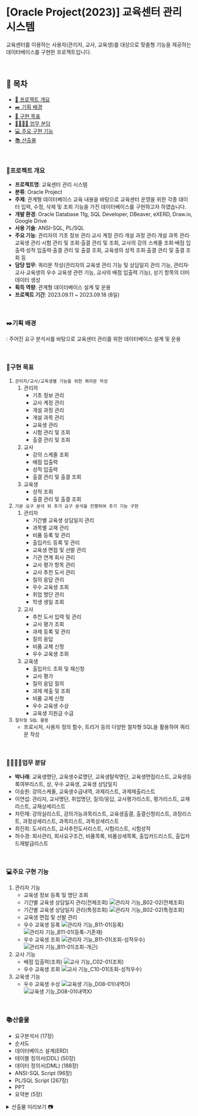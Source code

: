 # [Oracle Project(2023)] 교육센터 관리 시스템
교육센터를 이용하는 사용자(관리자, 교사, 교육생)를 대상으로 맞춤형 기능을 제공하는 데이터베이스를 구현한 프로젝트입니다.

<br>

## 🔖 목차
- [📄 프로젝트 개요](#프로젝트-개요)
- [✒️ 기획 배경](#%EF%B8%8F기획-배경)
- [📌 구현 목표](#구현-목표)
- [👨‍👩‍👧‍👦 업무 분담](#업무-분담)
- [💻 주요 구현 기능](#주요-구현-기능)
- [📚 산출물](#산출물)

<br>

### 📄프로젝트 개요
- **프로젝트명**: 교육센터 관리 시스템
- **분류**: Oracle Project
- **주제**: 관계형 데이터베이스 교육 내용을 바탕으로 교육센터 운영을 위한 각종 데이터 입력, 수정, 삭제 및 조회 기능을 가진 데이터베이스를 구현하고자 하였습니다.
- **개발 환경**: Oracle Database 11g, SQL Developer, DBeaver, eXERD, Draw.io, Google Drive
- **사용 기술**: ANSI-SQL, PL/SQL
- **주요 기능**: 관리자의 기초 정보 관리·교사 계정 관리·개설 과정 관리·개설 과목 관리·교육생 관리·시험 관리 및 조회·출결 관리 및 조회, 교사의 강의 스케줄 조회·배점 입출력·성적 입출력·출결 관리 및 출결 조회, 교육생의 성적 조회·출결 관리 및 출결 조회 등
- **담당 업무**: 쿼리문 작성(관리자의 교육생 관리 기능 및 상담일지 관리 기능, 관리자·교사·교육생의 우수 교육생 관련 기능, 교사의 배점 입출력 기능), 상기 항목의 더미 데이터 생성
- **획득 역량**: 관계형 데이터베이스 설계 및 운용
- **프로젝트 기간**: 2023.09.11 ~ 2023.09.18 (8일)

<br>

### ✒️기획 배경
: 주어진 요구 분석서를 바탕으로 교육센터 관리를 위한 데이터베이스 설계 및 운용

<br>

### 📌구현 목표
1. `관리자/교사/교육생별 기능을 위한 쿼리문 작성`
    1. 관리자
        - 기초 정보 관리
        - 교사 계정 관리
        - 개설 과정 관리
        - 개설 과목 관리
        - 교육생 관리
        - 시험 관리 및 조회
        - 출결 관리 및 조회
    2. 교사
        - 강의 스케줄 조회
        - 배점 입출력
        - 성적 입출력
        - 출결 관리 및 출결 조회
    3. 교육생
        - 성적 조회
        - 출결 관리 및 출결 조회
2. `기본 요구 분석 외 추가 요구 분석을 진행하여 추가 기능 구현`
    1. 관리자
        - 기간별 교육생 상담일지 관리
        - 과목별 교재 관리
        - 비품 등록 및 관리
        - 출입카드 등록 및 관리
        - 교육생 면접 및 선발 관리
        - 기관 연계 회사 관리
        - 교사 평가 항목 관리
        - 교사 추천 도서 관리
        - 질의 응답 관리
        - 우수 교육생 조회
        - 취업 명단 관리
        - 학생 생일 조회
    2. 교사
        - 추천 도서 입력 및 관리
        - 교사 평가 조회
        - 과제 등록 및 관리
        - 질의 응답
        - 비품 교체 신청
        - 우수 교육생 조회
    3. 교육생
        - 출입카드 조회 및 재신청
        - 교사 평가
        - 질의 응답 질의
        - 과제 제출 및 조회
        - 비품 교체 신청
        - 우수 교육생 수상
        - 교육생 지원금 수급
3. `절차형 SQL 활용`
    - 프로시저, 사용자 정의 함수, 트리거 등의 다양한 절차형 SQL을 활용하여 쿼리문 작성

<br>

### 👨‍👩‍👧‍👦업무 분담
- **박나래**: 교육생명단, 교육생수료명단, 교육생탈락명단, 교육생면접리스트, 교육생등록여부리스트, 상, 우수 교육생, 교육생 상담일지
- 이승원: 강의스케줄, 교육생수급내역, 과제리스트, 과제제출리스트
- 이연섭: 관리자, 교사명단, 취업명단, 질의/응답, 교사평가리스트, 평가리스트, 교재리스트, 교재상세리스트
- 차민재: 강의실리스트, 강의가능과목리스트, 교육생출결, 출결신청리스트, 과정리스트, 과정상세리스트, 과목리스트, 과목상세리스트
- 최진희: 도서리스트, 교사추천도서리스트, 시험리스트, 시험성적
- 허수경: 회사관리, 회사요구조건, 비품목록, 비품상세목록, 출입카드리스트, 출입카드재발급리스트

<br>

### 💻주요 구현 기능
1. 관리자 기능
    - 교육생 정보 등록 및 명단 조회
    - 기간별 교육생 상담일지 관리(전체조회)
      <img src="https://github.com/NaraeP/Oracle-Project_education-center-management-system/assets/140796673/6ee4a49b-6902-43db-85c9-fac8e213cbcc" alt="관리자 기능_B02-02(전체조회)">
    - 기간별 교육생 상담일지 관리(특정조회)
      <img src="https://github.com/NaraeP/Oracle-Project_education-center-management-system/assets/140796673/bf041b71-4fac-4f2b-8e05-d34b873d2f55" alt="관리자 기능_B02-02(특정조회)">
    - 교육생 면접 및 선발 관리
    - 우수 교육생 등록
      <img src="https://github.com/NaraeP/Oracle-Project_education-center-management-system/assets/140796673/8bbe2fb5-dca8-43e9-ad1d-e94dfda3e993" alt="관리자 기능_B11-01(등록)">
      <img src="https://github.com/NaraeP/Oracle-Project_education-center-management-system/assets/140796673/c683e60e-486f-4256-b93d-d470407cc84e" alt="관리자 기능_B11-01(등록-기존재)">
    - 우수 교육생 조회
      <img src="https://github.com/NaraeP/Oracle-Project_education-center-management-system/assets/140796673/660fb703-cee4-467b-9518-3a439b256eab" alt="관리자 기능_B11-01(조회-성적우수)">
      <img src="https://github.com/NaraeP/Oracle-Project_education-center-management-system/assets/140796673/ce4e2414-b4f6-4f74-9726-9cb0a1333b7e" alt="관리자 기능_B11-01(조회-개근)">
2. 교사 기능
    - 배점 입출력(조회)
      <img src="https://github.com/NaraeP/Oracle-Project_education-center-management-system/assets/140796673/db9eba71-c00f-467b-846f-c725fd1705bc" alt="교사 기능_C02-01(조회)">
    - 우수 교육생 조회
      <img src="https://github.com/NaraeP/Oracle-Project_education-center-management-system/assets/140796673/785df75c-13cb-474d-aefb-cb9579b65eb8" alt="교사 기능_C10-01(조회-성적우수)">
3. 교육생 기능
    - 우수 교육생 수상
      <img src="https://github.com/NaraeP/Oracle-Project_education-center-management-system/assets/140796673/9c33dfae-cca0-4c0a-8f18-0eb47930db9c" alt="교육생 기능_D08-01(내역O)">
      <img src="https://github.com/NaraeP/Oracle-Project_education-center-management-system/assets/140796673/f8151898-7963-4ac7-b197-a0450ae3468e" alt="교육생 기능_D08-01(내역X)">
<!--
<details>
    <summary>주요 구현 기능 미리보기 📷</summary>
        <div markdown="1">
            <img src="" alt="관리자 기능_">
        </div>
</details>
-->

<br>

### 📚산출물
- 요구분석서 (17장)
- 순서도
- 데이터베이스 설계(ERD)
- 테이블 정의서(DDL) (50장)
- 데이터 정의서(DML) (188장)
- ANSI-SQL Script (96장)
- PL/SQL Script (267장)
- PPT
- 요약본 (5장)

<details>
    <summary>산출물 미리보기 📷</summary>
        <div markdown="1">
            <img src="https://github.com/NaraeP/Oracle-Project_education-center-management-system/assets/140796673/402b08e8-3710-49d1-bde4-8c7fa34c8772" alt="요구분석서">
            <img src="https://github.com/NaraeP/Oracle-Project_education-center-management-system/assets/140796673/16e78f2a-3a63-4562-a026-afc2b8b96500" alt="순서도">
            <img src="https://github.com/NaraeP/Oracle-Project_education-center-management-system/assets/140796673/861118a7-62de-4a6b-84f7-9ab41d13c6d0" alt="데이터베이스 설계(ERD)">
            <img src="https://github.com/NaraeP/Oracle-Project_education-center-management-system/assets/140796673/921f1413-3008-4271-ab7b-c165e0f85925" alt="테이블 정의서(DDL)">
            <img src="https://github.com/NaraeP/Oracle-Project_education-center-management-system/assets/140796673/57f51c31-0844-4220-9461-1d7b3ad612ba" alt="데이터 정의서(DML)">
            <img src="https://github.com/NaraeP/Oracle-Project_education-center-management-system/assets/140796673/8ba92c92-e480-4d39-a3e8-88ec37d7c120" alt="ANSI-SQL Script">
            <img src="https://github.com/NaraeP/Oracle-Project_education-center-management-system/assets/140796673/1b74115f-8a95-435e-bf61-9bfbeb7271bf" alt="PL/SQL Script">
            <img src="https://github.com/NaraeP/Oracle-Project_education-center-management-system/assets/140796673/9ae72130-79f2-4aa1-b2d2-399da3ee5449" alt="요약본">
        </div>
</details>
